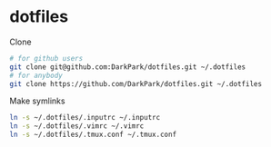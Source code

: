 dotfiles
========

Clone

```sh
# for github users
git clone git@github.com:DarkPark/dotfiles.git ~/.dotfiles
# for anybody
git clone https://github.com/DarkPark/dotfiles.git ~/.dotfiles
```

Make symlinks

```sh
ln -s ~/.dotfiles/.inputrc ~/.inputrc
ln -s ~/.dotfiles/.vimrc ~/.vimrc
ln -s ~/.dotfiles/.tmux.conf ~/.tmux.conf
```
